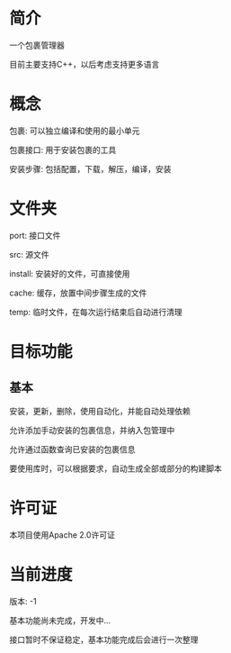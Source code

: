 # 简介
一个包裹管理器

目前主要支持C++，以后考虑支持更多语言

# 概念
包裹: 可以独立编译和使用的最小单元

包裹接口: 用于安装包裹的工具

安装步骤: 包括配置，下载，解压，编译，安装

# 文件夹
port: 接口文件

src: 源文件

install: 安装好的文件，可直接使用

cache: 缓存，放置中间步骤生成的文件

temp: 临时文件，在每次运行结束后自动进行清理

# 目标功能
## 基本
安装，更新，删除，使用自动化，并能自动处理依赖

允许添加手动安装的包裹信息，并纳入包管理中

允许通过函数查询已安装的包裹信息

要使用库时，可以根据要求，自动生成全部或部分的构建脚本

# 许可证

本项目使用Apache 2.0许可证

# 当前进度
版本: -1

基本功能尚未完成，开发中...

接口暂时不保证稳定，基本功能完成后会进行一次整理